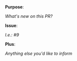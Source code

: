 **Purpose**:

_What's new on this PR?_

**Issue**:

_I.e.: #9_

**Plus**:

_Anything else you'd like to inform_
